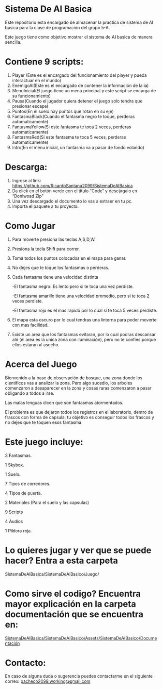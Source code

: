 # Sistema De AI Basica
Este repositorio esta encargado de almacenar la practica de sistema de AI basica para la clase de programación del grupo 5-A.


Este juego tiene como objetivo mostrar el sistema de AI basica de manera sencilla.


# Contiene 9 scripts:
1. Player (Este es el encargado del funcionamiento del player y pueda interactuar en el mundo)
2. EnemigoAI(Este es el encargado de contener la información de la ia)
3. MenuInicial(El juego tiene un menu principal y este script se encarga de su funcionamiento)
4. Pausa(Cuando el jugador quiera detener el juego solo tendra que presionar escape)
5. Puntos(En el suelo hay puntos que rotan en su eje)
6. FantasmaBlack(Cuando el fantasma negro te toque, perderas automaticamente)
7. FantasmaYellow(Si este fantasma te toca 2 veces, perderas automaticamente)
8. FantasmaRed(Si este fantasma te toca 5 veces, perderas automaticamente)
9. Intro(En el menu inicial, un fantasma va a pasar de fondo volando)

# Descarga:
1. Ingrese al link: https://github.com/RicardoSantana2099/SistemaDeAIBasica
2. Da click en el botón verde con el titulo “Code” y descárgalo en “Donlwoad Zip”
3. Una vez descargado el documento lo vas a extraer en tu pc.
4. Importa el paquete a tu proyecto.


# Como Jugar
1. Para moverte presiona las teclas A,S,D,W.
2. Presiona la tecla Shift para correr.
3. Toma todos los puntos colocados en el mapa para ganar.
4. No dejes que te toque los fantasmas o perderas.
5. Cada fantasma tiene una velocidad distinta

   -El fantasma negro: Es lento pero si te toca una vez perdiste.
   
   -El fantasma amarillo tiene una velocidad promedio, pero si te toca 2 veces perdiste.
   
   -El fantasma rojo es el mas rapido por lo cual si te toca 5 veces perdiste.
   
6. El mapa esta oscuro por lo cual tendras una linterna para poder moverte con mas facilidad.
7. Existe un area que los fantasmas evitaran, por lo cual podras descansar ahi (el area es la unica zona con iluminación), pero no te confies porque ellos estaran al asecho.

# Acerca del Juego

Bienvenido a la base de observación de bosque, una zona donde los cientificos vas a analizar la zona.
Pero algo sucedio, los arboles comenzaron a desaparecer en la zona y cosas raras comenzaron a pasar
obligando a todos a irse.

Las malas lenguas dicen que son fantasmas atormentados.

El problema es que dejaron todos los registros en el laboratorio, dentro de frascos con forma de capsula, tu objetivo
es conseguir todos los frascos y no dejes que te toquen esos fantasma.


# Este juego incluye:

3 Fantasmas.

1 Skybox.

1 Suelo.

7 Tipos de corredores.

4 Tipos de puerta.

2 Materiales (Para el suelo y las capsulas)

9 Scripts

4 Audios

1 Pildora roja.

# Lo quieres jugar y ver que se puede hacer? Entra a esta carpeta

SistemaDeAIBasica/SistemaDeAiBasico/Juego/

# Como sirve el codigo? Encuentra mayor explicación en la carpeta documentación que se encuentra en: 


[SistemaDeAIBasica/SistemaDeAiBasico/Assets/SistemaDeAIBasico/Documentación](https://github.com/RicardoSantana2099/SistemaDeAIBasica/tree/main/SistemaDeAiBasico/Assets/SistemaDeAIBasico/Documentaci%C3%B3n)


# Contacto:

En caso de alguna duda o sugerencia puedes contactarme en el siguiente correo:
pacheco2099.working@gmail.com

